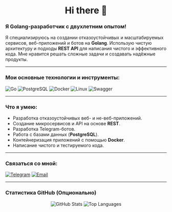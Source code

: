 <h1 align="center">Hi there 👋</h1>

### Я Golang-разработчик с двухлетним опытом!

Я специализируюсь на создании отказоустойчивых и масштабируемых сервисов, веб-приложений и ботов на **Golang**. Использую чистую архитектуру и подходы **REST API** для написания чистого и эффективного кода. Мне нравится решать сложные задачи и создавать надёжные продукты.

---

### Мои основные технологии и инструменты:

<p>
  <img src="https://img.shields.io/badge/Go-00ADD8?style=for-the-badge&logo=go&logoColor=white" alt="Go" />
  <img src="https://img.shields.io/badge/PostgreSQL-316192?style=for-the-badge&logo=postgresql&logoColor=white" alt="PostgreSQL" />
  <img src="https://img.shields.io/badge/Docker-2496ED?style=for-the-badge&logo=docker&logoColor=white" alt="Docker" />
  <img src="https://img.shields.io/badge/Linux-FCC624?style=for-the-badge&logo=linux&logoColor=black" alt="Linux" />
  <img src="https://img.shields.io/badge/Swagger-85EA2D?style=for-the-badge&logo=swagger&logoColor=black" alt="Swagger" />
</p>

---

### Что я умею:
- Разработка отказоустойчивых веб- и не-веб-приложений.
- Создание микросервисов и API на основе **REST**.
- Разработка Telegram-ботов.
- Работа с базами данных (**PostgreSQL**).
- Контейнеризация приложений с помощью **Docker**.
- Написание чистого и тестируемого кода.

---

### Связаться со мной:
[![Telegram](https://img.shields.io/badge/Telegram-26A5E4?style=for-the-badge&logo=telegram&logoColor=white)](t.me/alva_zero)
[![Email](https://img.shields.io/badge/Email-D14836?style=for-the-badge&logo=gmail&logoColor=white)](mailto:kolochik72ru@gmail.com)

---

### Статистика GitHub (Опционально)
<p align="center">
  <img src="https://github-readme-stats.vercel.app/api?username=kolochik72ru&show_icons=true&theme=onedark" alt="GitHub Stats" />
  <img src="https://github-readme-stats.vercel.app/api/top-langs/?username=kolochik72ru&layout=compact&theme=onedark" alt="Top Languages" />
</p>
